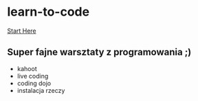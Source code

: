 # learn-to-code
[Start Here](https://github.com/maciejjankowski/learn-to-code/wiki)


## Super fajne warsztaty z programowania ;)
* kahoot
* live coding
* coding dojo
* instalacja rzeczy
